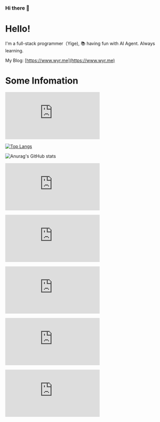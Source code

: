 ### Hi there 👋
# Hello!

I'm a full-stack programmer（Yige), 📚 having fun with AI Agent. Always learning.

My Blog: [https://www.wyr.me](https://www.wyr.me)

# Some Infomation

![visitors](https://svg.openapi.site/app.moledesire.cn/badge.php?user=yi-ge&cache=false)

[![Top Langs](https://cache.openapi.site/langs?user=yi-ge)](https://github.com/yi-ge)

![Anurag's GitHub stats](https://cache.openapi.site/stats?user=yi-ge)

![Today's Change](https://svg.openapi.site/util.moledesire.cn/top-langs-today.php?user=yi-ge&cache=false&cache_seconds=120)

![Top Langs Recent Week](https://svg.openapi.site/util.moledesire.cn/top-langs-week-svg.php?user=yi-ge&cache=false)

![Top Langs Recent Month](https://svg.openapi.site/util.moledesire.cn/top-langs-month-svg.php?user=yi-ge)

![Top Langs Recent Year](https://svg.openapi.site/util.moledesire.cn/top-langs-year-svg.php?user=yi-ge)

![Top Langs Every_6 Months](https://svg.openapi.site/util.moledesire.cn/top-langs-every-6-months-svg.php)
